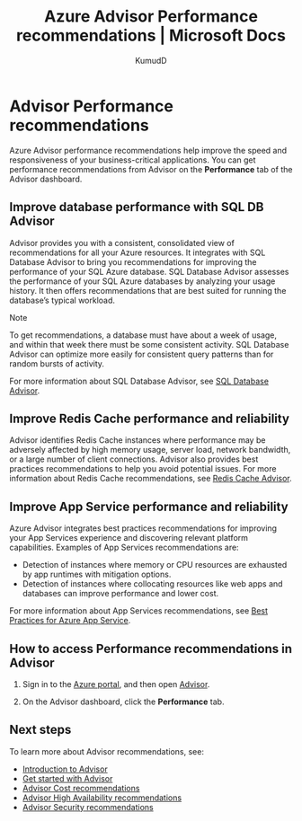 ﻿---
title: Azure Advisor Performance recommendations | Microsoft Docs
description: Use Advisor to optimize the performance of your Azure deployments.
services: advisor
documentationcenter: NA
author: KumudD
manager: carmonm
editor: ''

ms.assetid: 
ms.service: advisor
ms.devlang: NA
ms.topic: article
ms.tgt_pltfrm: NA
ms.workload: NA
ms.date: 11/16/2016
ms.author: kumud
---

# Advisor Performance recommendations

Azure Advisor performance recommendations help improve the speed and responsiveness of your business-critical applications. You can get performance recommendations from Advisor on the **Performance** tab of the Advisor dashboard.

## Improve database performance with SQL DB Advisor

Advisor provides you with a consistent, consolidated view of recommendations for all your Azure resources. It integrates with SQL Database Advisor to bring you recommendations for improving the performance of your SQL Azure database. SQL Database Advisor assesses the performance of your SQL Azure databases by analyzing your usage history. It then offers recommendations that are best suited for running the database’s typical workload. 

> [!NOTE]
> To get recommendations, a database must have about a week of usage, and within that week there must be some consistent activity. SQL Database Advisor can optimize more easily for consistent query patterns than for random bursts of activity.

For more information about SQL Database Advisor, see [SQL Database Advisor](https://azure.microsoft.com/documentation/articles/sql-database-advisor/).

## Improve Redis Cache performance and reliability

Advisor identifies Redis Cache instances where performance may be adversely affected by high memory usage, server load, network bandwidth, or a large number of client connections. Advisor also provides best practices recommendations to help you avoid potential issues. For more information about Redis Cache recommendations, see [Redis Cache Advisor](https://azure.microsoft.com/documentation/articles/cache-configure/#redis-cache-advisor).


## Improve App Service performance and reliability

Azure Advisor integrates best practices recommendations for improving your App Services experience and discovering relevant platform capabilities. Examples of App Services recommendations are:
* Detection of instances where memory or CPU resources are exhausted by app runtimes with mitigation options.
* Detection of instances where collocating resources like web apps and databases can improve performance and lower cost. 

For more information about App Services recommendations, see [Best Practices for Azure App Service](https://azure.microsoft.com/documentation/articles/app-service-best-practices/).

## How to access Performance recommendations in Advisor

1. Sign in to the [Azure portal](https://portal.azure.com), and then open [Advisor](https://aka.ms/azureadvisordashboard).

2.	On the Advisor dashboard, click the **Performance** tab.

## Next steps

To learn more about Advisor recommendations, see:

* [Introduction to Advisor](advisor-overview.md)
* [Get started with Advisor](advisor-get-started.md)
* [Advisor Cost recommendations](advisor-performance-recommendations.md)
* [Advisor High Availability recommendations](advisor-high-availability-recommendations.md)
* [Advisor Security recommendations](advisor-security-recommendations.md)

